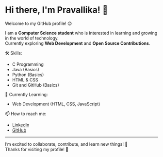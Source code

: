 # Hi there, I'm Pravallika! 👋

Welcome to my GitHub profile! 😊

I am a **Computer Science student** who is interested in learning and growing in the world of technology.  
Currently exploring **Web Development** and **Open Source Contributions**.

 🛠️ Skills:
- C Programming
- Java (Basics)
- Python (Basics)
- HTML & CSS
- Git and GitHub (Basics)

 🌱 Currently Learning:
- Web Development (HTML, CSS, JavaScript)

📫 How to reach me:
- [LinkedIn](www.linkedin.com/in/krishnapravallika547)  
- [GitHub](https://github.com/Pravallika47git)  

---

I’m excited to collaborate, contribute, and learn new things! 🚀  
Thanks for visiting my profile! 🙌



